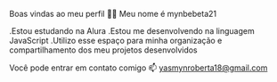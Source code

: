 
Boas vindas ao meu perfil 💙💙
Meu nome é mynbebeta21

.Estou estudando na Alura
.Estou me desenvolvendo na linguagem JavaScript
.Utilizo esse espaço para minha organização e compartilhamento dos meu projetos desenvolvidos

Você pode entrar em contato comigo 📫
yasmynroberta18@gmail.com

